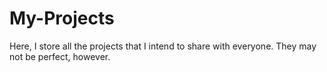# My-Projects
Here, I store all the projects that I intend to share with everyone. They may not be perfect, however.
